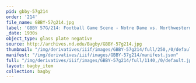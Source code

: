 ```yaml
---
pid: gbby-57g214
order: '214'
file_name: GBBY-57g214.jpg
label: 'GBBY 57G/214: Football Game Scene - Notre Dame vs. Northwestern - c1930s'
_date: 1930s
object_type: glass plate negative
source: http://archives.nd.edu/Bagby/GBBY-57g214.jpg
thumbnail: "/img/derivatives/iiif/images/GBBY-57g214/full/250,/0/default.jpg"
manifest: "/img/derivatives/iiif/images/GBBY-57g214/manifest.json"
full: "/img/derivatives/iiif/images/GBBY-57g214/full/1140,/0/default.jpg"
layout: bagby_item
collection: bagby
---
```

